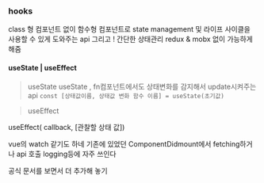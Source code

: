### hooks

class 형 컴포넌트 없이 함수형 컴포넌트로 state management 및 라이프 사이클을 사용할 수 있게 도와주는 api
그리고 ! 간단한 상태관리 redux & mobx 없이 가능하게 해줌

#### useState | useEffect

> useState
> useState , fn컴포넌트에서도 상태변화를 감지해서 update시켜주는 api
> `const [상태값이름, 상태값 변화 함수 이름] = useState(초기값)`

> useEffect

useEffect( callback, [관찰할 상태 값])

vue의 watch 같기도 하네
기존에 있었던 ComponentDidmount에서 fetching하거나 api 호출 logging등에 자주 쓰인다

공식 문서를 보면서 더 추가해 놓기
